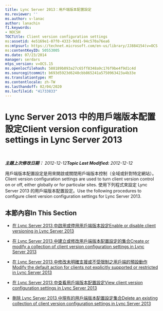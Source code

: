 ```yaml
---
title: Lync Server 2013：用戶端版本配置設定
ms.reviewer: ''
ms.author: v-lanac
author: lanachin
f1.keywords:
- NOCSH
TOCTitle: Client version configuration settings
ms:assetid: 4e5169e1-07f0-4333-9dd1-94c570a76ea6
ms:mtpsurl: https://technet.microsoft.com/en-us/library/JJ884154(v=OCS.15)
ms:contentKeyID: 50553005
ms.date: 07/23/2014
manager: serdars
mtps_version: v=OCS.15
ms.openlocfilehash: 588189b093a27c65ff8348a9c176f9be4f9d1c4d
ms.sourcegitcommit: b693d5923d6240cbb865241a5750963423a4b33e
ms.translationtype: MT
ms.contentlocale: zh-TW
ms.lasthandoff: 02/04/2020
ms.locfileid: "41733833"
---
```

<div data-xmlns="http://www.w3.org/1999/xhtml">

<div class="topic" data-xmlns="http://www.w3.org/1999/xhtml" data-msxsl="urn:schemas-microsoft-com:xslt" data-cs="http://msdn.microsoft.com/en-us/">

<div data-asp="http://msdn2.microsoft.com/asp">

# <a name="client-version-configuration-settings-in-lync-server-2013"></a><span data-ttu-id="a0787-102">Lync Server 2013 中的用戶端版本配置設定</span><span class="sxs-lookup"><span data-stu-id="a0787-102">Client version configuration settings in Lync Server 2013</span></span>

</div>

<div id="mainSection">

<div id="mainBody">

<span> </span>

<span data-ttu-id="a0787-103">_**主題上次修改日期：** 2012-12-12_</span><span class="sxs-lookup"><span data-stu-id="a0787-103">_**Topic Last Modified:** 2012-12-12_</span></span>

<span data-ttu-id="a0787-104">用戶端版本配置設定是用來開啟或關閉用戶端版本控制（全域或針對特定網站）。</span><span class="sxs-lookup"><span data-stu-id="a0787-104">Client version configuration settings are used to turn client version control on or off, either globally or for particular sites.</span></span> <span data-ttu-id="a0787-105">使用下列程式來設定 Lync Server 2013 的用戶端版本配置設定。</span><span class="sxs-lookup"><span data-stu-id="a0787-105">Use the following procedures to configure client version configuration settings for Lync Server 2013.</span></span>

<div>

## <a name="in-this-section"></a><span data-ttu-id="a0787-106">本節內容</span><span class="sxs-lookup"><span data-stu-id="a0787-106">In This Section</span></span>

  - [<span data-ttu-id="a0787-107">在 Lync Server 2013 中啟用或停用用戶端版本設定</span><span class="sxs-lookup"><span data-stu-id="a0787-107">Enable or disable client versioning in Lync Server 2013</span></span>](lync-server-2013-enable-or-disable-client-versioning.md)

  - [<span data-ttu-id="a0787-108">在 Lync Server 2013 中建立或修改用戶端版本配置設定的集合</span><span class="sxs-lookup"><span data-stu-id="a0787-108">Create or modify a collection of client version configuration settings in Lync Server 2013</span></span>](lync-server-2013-create-or-modify-a-collection-of-client-version-configuration-settings.md)

  - [<span data-ttu-id="a0787-109">在 Lync Server 2013 中修改未明確支援或不受限制之用戶端的預設動作</span><span class="sxs-lookup"><span data-stu-id="a0787-109">Modify the default action for clients not explicitly supported or restricted in Lync Server 2013</span></span>](lync-server-2013-modify-the-default-action-for-clients-not-explicitly-supported-or-restricted.md)

  - [<span data-ttu-id="a0787-110">在 Lync Server 2013 中查看用戶端版本配置設定</span><span class="sxs-lookup"><span data-stu-id="a0787-110">View client version configuration settings in Lync Server 2013</span></span>](lync-server-2013-view-client-version-configuration-settings.md)

  - [<span data-ttu-id="a0787-111">刪除 Lync Server 2013 中現有的用戶端版本配置設定集合</span><span class="sxs-lookup"><span data-stu-id="a0787-111">Delete an existing collection of client version configuration settings in Lync Server 2013</span></span>](lync-server-2013-delete-an-existing-collection-of-client-version-configuration-settings.md)

</div>

</div>

<span> </span>

</div>

</div>

</div>


